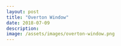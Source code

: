 ```yaml
---
layout: post
title: "Overton Window"
date: 2018-07-09
description: 
image: /assets/images/overton-window.png
---
```

